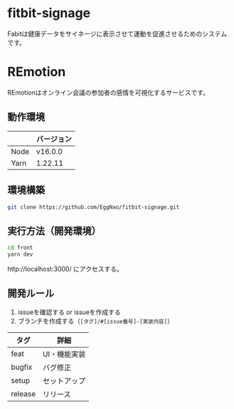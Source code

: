 # fitbit-signage

Fabitは健康データをサイネージに表示させて運動を促進させるためのシステムです。

# REmotion

REmotionはオンライン会議の参加者の感情を可視化するサービスです。

## 動作環境

| | バージョン |
| --- | --- |
| Node | v16.0.0 |
| Yarn | 1.22.11 |

## 環境構築

```bash
git clone https://github.com/EggNao/fitbit-signage.git
```

## 実行方法（開発環境）

```bash
cd front
yarn dev
```

http://localhost:3000/ にアクセスする。


## 開発ルール

1. issueを確認する or issueを作成する
2. ブランチを作成する（`[タグ]/#[issue番号]-[実装内容]`）

| タグ | 詳細 |
| --- | --- |
| feat | UI・機能実装 |
| bugfix | バグ修正 |
| setup | セットアップ |
| release | リリース |
